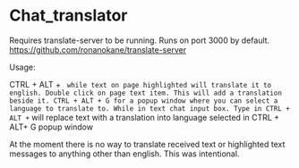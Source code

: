 # Chat_translator

Requires translate-server to be running. Runs on port 3000 by default.
https://github.com/ronanokane/translate-server

Usage:

CTRL + ALT + `  while text on page highlighted will translate it to english.
Double click on page text item. This will add a translation beside it.
CTRL + ALT + G for a popup window where you can select a language to translate to.
While in text chat input box. Type in CTRL + ALT + ` will replace text with a 
translation into language selected in CTRL + ALT+ G popup window

At the moment there is no way to translate received text or highlighted text 
messages to anything other than english. This was intentional.
